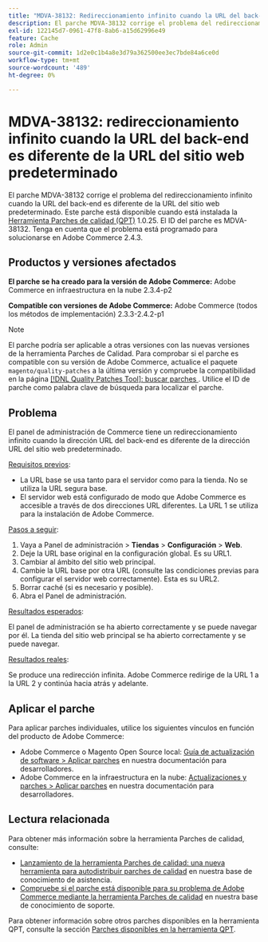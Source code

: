 ```yaml
---
title: "MDVA-38132: Redireccionamiento infinito cuando la URL del back-end es diferente de la URL del sitio web predeterminado"
description: El parche MDVA-38132 corrige el problema del redireccionamiento infinito cuando la URL del back-end es diferente de la URL del sitio web predeterminado. Este parche está disponible cuando está instalada la [Quality Patches Tool (QPT)](https://devdocs.magento.com/guides/v2.4/comp-mgr/patching.html#mqp) 1.0.25. El ID del parche es MDVA-38132. Tenga en cuenta que el problema está programado para solucionarse en Adobe Commerce 2.4.3.
exl-id: 122145d7-0961-47f8-8ab6-a15d62996e49
feature: Cache
role: Admin
source-git-commit: 1d2e0c1b4a8e3d79a362500ee3ec7bde84a6ce0d
workflow-type: tm+mt
source-wordcount: '489'
ht-degree: 0%

---
```


# MDVA-38132: redireccionamiento infinito cuando la URL del back-end es diferente de la URL del sitio web predeterminado

El parche MDVA-38132 corrige el problema del redireccionamiento infinito cuando la URL del back-end es diferente de la URL del sitio web predeterminado. Este parche está disponible cuando está instalada la [Herramienta Parches de calidad (QPT)](https://devdocs.magento.com/guides/v2.4/comp-mgr/patching.html#mqp) 1.0.25. El ID del parche es MDVA-38132. Tenga en cuenta que el problema está programado para solucionarse en Adobe Commerce 2.4.3.

## Productos y versiones afectados

**El parche se ha creado para la versión de Adobe Commerce:**
Adobe Commerce en infraestructura en la nube 2.3.4-p2

**Compatible con versiones de Adobe Commerce:**
Adobe Commerce (todos los métodos de implementación) 2.3.3-2.4.2-p1
>[!NOTE]
>
>El parche podría ser aplicable a otras versiones con las nuevas versiones de la herramienta Parches de Calidad. Para comprobar si el parche es compatible con su versión de Adobe Commerce, actualice el paquete `magento/quality-patches` a la última versión y compruebe la compatibilidad en la página [[!DNL Quality Patches Tool]: buscar parches ](https://devdocs.magento.com/quality-patches/tool.html#patch-grid). Utilice el ID de parche como palabra clave de búsqueda para localizar el parche.

## Problema

El panel de administración de Commerce tiene un redireccionamiento infinito cuando la dirección URL del back-end es diferente de la dirección URL del sitio web predeterminado.

<u>Requisitos previos</u>:

* La URL base se usa tanto para el servidor como para la tienda. No se utiliza la URL segura base.
* El servidor web está configurado de modo que Adobe Commerce es accesible a través de dos direcciones URL diferentes. La URL 1 se utiliza para la instalación de Adobe Commerce.

<u>Pasos a seguir</u>:

1. Vaya a Panel de administración > **Tiendas** > **Configuración** > **Web**.
1. Deje la URL base original en la configuración global. Es su URL1.
1. Cambiar al ámbito del sitio web principal.
1. Cambie la URL base por otra URL (consulte las condiciones previas para configurar el servidor web correctamente). Esta es su URL2.
1. Borrar caché (si es necesario y posible).
1. Abra el Panel de administración.

<u>Resultados esperados</u>:

El panel de administración se ha abierto correctamente y se puede navegar por él. La tienda del sitio web principal se ha abierto correctamente y se puede navegar.

<u>Resultados reales</u>:

Se produce una redirección infinita. Adobe Commerce redirige de la URL 1 a la URL 2 y continúa hacia atrás y adelante.

## Aplicar el parche

Para aplicar parches individuales, utilice los siguientes vínculos en función del producto de Adobe Commerce:

* Adobe Commerce o Magento Open Source local: [Guía de actualización de software > Aplicar parches](https://devdocs.magento.com/guides/v2.4/comp-mgr/patching/mqp.html) en nuestra documentación para desarrolladores.
* Adobe Commerce en la infraestructura en la nube: [Actualizaciones y parches > Aplicar parches](https://devdocs.magento.com/cloud/project/project-patch.html) en nuestra documentación para desarrolladores.

## Lectura relacionada

Para obtener más información sobre la herramienta Parches de calidad, consulte:

* [Lanzamiento de la herramienta Parches de calidad: una nueva herramienta para autodistribuir parches de calidad](/help/announcements/adobe-commerce-announcements/magento-quality-patches-released-new-tool-to-self-serve-quality-patches.md) en nuestra base de conocimiento de asistencia.
* [Compruebe si el parche está disponible para su problema de Adobe Commerce mediante la herramienta Parches de calidad](/help/support-tools/patches-available-in-qpt-tool/check-patch-for-magento-issue-with-magento-quality-patches.md) en nuestra base de conocimiento de soporte.

Para obtener información sobre otros parches disponibles en la herramienta QPT, consulte la sección [Parches disponibles en la herramienta QPT](https://support.magento.com/hc/en-us/sections/360010506631-Patches-available-in-QPT-tool-).
